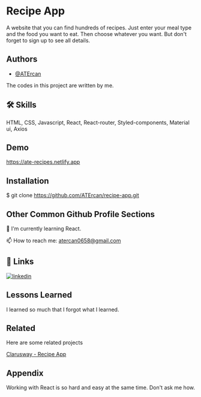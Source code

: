 
# Recipe App

A website that you can find hundreds of recipes. Just enter your meal type and the food you want to eat. Then choose whatever you want. But don't forget to sign up to see all details.
## Authors

- [@ATErcan](https://github.com/ATErcan)

The codes in this project are written by me.




## 🛠 Skills
HTML, CSS, Javascript, React, React-router, Styled-components, Material ui, Axios


## Demo

https://ate-recipes.netlify.app
## Installation

$ git clone https://github.com/ATErcan/recipe-app.git
    
## Other Common Github Profile Sections
🧠 I'm currently learning React.

📫 How to reach me: atercan0658@gmail.com



## 🔗 Links
[![linkedin](https://img.shields.io/badge/linkedin-0A66C2?style=for-the-badge&logo=linkedin&logoColor=white)](https://www.linkedin.com/in/ahmet-talha-ercan-20557824a/)


## Lessons Learned

I learned so much that I forgot what I learned.

## Related

Here are some related projects

[Clarusway - Recipe App](https://github.com/clarusway/clarusway-full-stack-tr-12-22/tree/main/react/projects/005-Recipe-App)


## Appendix

Working with React is so hard and easy at the same time. Don't ask me how.